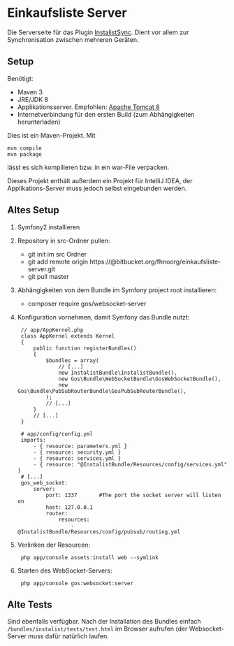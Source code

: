 # Einkaufsliste Server

Die Serverseite für das Plugin [InstalistSync](https://bitbucket.org/fhnoorg/instalistsynch). Dient vor allem zur 
Synchronisation zwischen mehreren Geräten. 

## Setup
Benötigt:
 
 - Maven 3
 - JRE/JDK 8
 - Applikationsserver. Empfohlen: [Apache Tomcat 8](http://tomcat.apache.org/download-80.cgi)
 - Internetverbindung für den ersten Build (zum Abhängigkeiten herunterladen)

Dies ist ein Maven-Projekt. Mit

    mvn compile
    mvn package
    
lässt es sich kompilieren bzw. in ein war-File verpacken.

Dieses Projekt enthält außerdem ein Projekt für IntelliJ IDEA, der Applikations-Server muss jedoch selbst eingebunden werden.


## Altes Setup
1. Symfony2 installieren
2. Repository in src-Ordner pullen:

   - git init im src Ordner
   - git add remote origin https://<your-nickname>@bitbucket.org/fhnoorg/einkaufsliste-server.git
   - git pull master

3. Abhängigkeiten von dem Bundle im Symfony project root installieren:

   - composer require gos/websocket-server

4. Konfiguration vornehmen, damit Symfony das Bundle nutzt:

        // app/AppKernel.php
        class AppKernel extends Kernel
        {
            public function registerBundles()
            {
                $bundles = array(
                    // [...]
                    new InstalistBundle\InstalistBundle(),
                    new Gos\Bundle\WebSocketBundle\GosWebSocketBundle(),
                    new Gos\Bundle\PubSubRouterBundle\GosPubSubRouterBundle(),
                );
                // [...]
            }
            // [...]
        }

        # app/config/config.yml
        imports:
            - { resource: parameters.yml }
            - { resource: security.yml }
            - { resource: services.yml }
            - { resource: "@InstalistBundle/Resources/config/services.yml" }
        # [...]
        gos_web_socket:
            server:
                port: 1337       #The port the socket server will listen on
                host: 127.0.0.1
                router:
                    resources:
                        - @InstalistBundle/Resources/config/pubsub/routing.yml

5. Verlinken der Resourcen:

        php app/console assets:install web --symlink

6. Starten des WebSocket-Servers:

        php app/console gos:websocket:server

## Alte Tests
Sind ebenfalls verfügbar. Nach der Installation des Bundles einfach `/bundles/instalist/tests/test.html` im Browser aufrufen (der Websocket-Server muss dafür natürlich laufen.